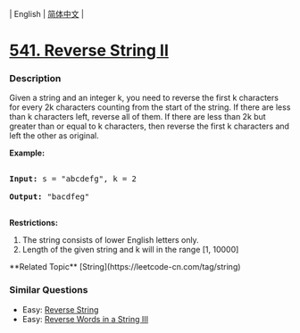 | English | [简体中文](README.md) |

# [541. Reverse String II](https://leetcode-cn.com/problems/reverse-string-ii)
 ### Description
</p>
Given a string and an integer k, you need to reverse the first k characters for every 2k characters counting from the start of the string. If there are less than k characters left, reverse all of them. If there are less than 2k but greater than or equal to k characters, then reverse the first k characters and left the other as original.
</p>

<p><b>Example:</b><br />
<pre>
<b>Input:</b> s = "abcdefg", k = 2
<b>Output:</b> "bacdfeg"
</pre>
</p>

<b>Restrictions:</b> </b>
<ol>
<li> The string consists of lower English letters only.</li>
<li> Length of the given string and k will in the range [1, 10000]</li>
</ol>
**Related Topic**  [String](https://leetcode-cn.com/tag/string) 

### Similar Questions
 - Easy:	[Reverse String](https://leetcode-cn.com/problems/reverse-string) 
 - Easy:	[Reverse Words in a String III](https://leetcode-cn.com/problems/reverse-words-in-a-string-iii) 
